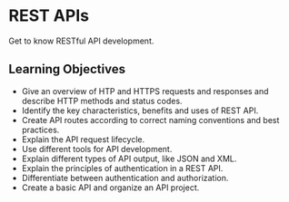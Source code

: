 # REST APIs

Get to know RESTful API development.

## Learning Objectives

- Give an overview of HTP and HTTPS requests and responses and describe HTTP methods and status codes.
- Identify the key characteristics, benefits and uses of REST API.
- Create API routes according to correct naming conventions and best practices.
- Explain the API request lifecycle.
- Use different tools for API development.
- Explain different types of API output, like JSON and XML.
- Explain the principles of authentication in a REST API.
- Differentiate between authentication and authorization.
- Create a basic API and organize an API project.
